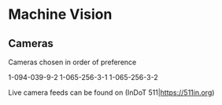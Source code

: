 # Machine Vision

## Cameras
Cameras chosen in order of preference

1-094-039-9-2
1-065-256-3-1
1-065-256-3-2

Live camera feeds can be found on (InDoT 511|https://511in.org)


